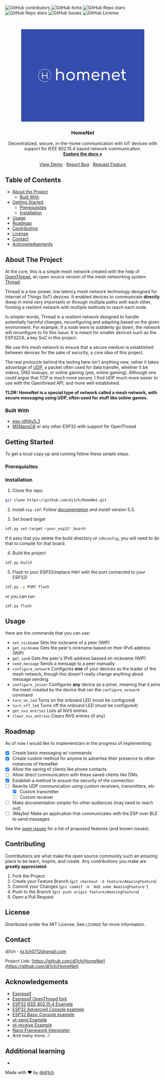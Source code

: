 ![GitHub contributors](https://img.shields.io/github/contributors/dj1ch/HomeNet)
![GitHub forks](https://img.shields.io/github/forks/dj1ch/HomeNet)
![GitHub Repo stars](https://img.shields.io/github/stars/dj1ch/HomeNet)
![GitHub Repo stars](https://img.shields.io/github/stars/dj1ch/HomeNet)
![GitHub Issues](https://img.shields.io/github/issues/dj1ch/HomeNet)
![GitHub License](https://img.shields.io/github/license/dj1ch/HomeNet)

<!-- PROJECT LOGO -->
<br />
<p align="center">
  <a href="https://github.com/dj1ch/HomeNet">
    <img src="images/logo.png" alt="Logo" width="400" height="300">
  </a>

  <h3 align="center">HomeNet</h3>

  <p align="center">
    Decentralized, secure, in-the-home communication with IoT devices with support for IEEE 802.15.4 based network-communication.
    <br />
    <a href="https://github.com/dj1ch/HomeNet"><strong>Explore the docs »</strong></a>
    <br />
    <br />
    <a href="https://youtu.be/0GrTWAWUdIw">View Demo</a>
    ·
    <a href="https://github.com/dj1ch/HomeNet/issues">Report Bug</a>
    ·
    <a href="https://github.com/dj1ch/HomeNet/issues">Request Feature</a>
  </p>
</p>



<!-- TABLE OF CONTENTS -->
## Table of Contents

* [About the Project](#about-the-project)
  * [Built With](#built-with)
* [Getting Started](#getting-started)
  * [Prerequisites](#prerequisites)
  * [Installation](#installation)
* [Usage](#usage)
* [Roadmap](#roadmap)
* [Contributing](#contributing)
* [License](#license)
* [Contact](#contact)
* [Acknowledgements](#acknowledgements)

<!-- ABOUT THE PROJECT -->
## About The Project

At the core, this is a simple mesh network created with the help of [OpenThread](https://openthread.io/), an open source version of the mesh networking system [Thread](threadgroup.org).

Thread is a low-power, low latency mesh network technology designed for Internet of Things (IoT) devices. It enabled devices to communicate **directly** (keep in mind very important) or through multiple paths with each other, forming a resilient network with multiple methods to reach each node.

In simpler words, Thread is a resilient network designed to handle potentially harmful changes, reconfiguring and adapting based on the given environment. For example, if a node were to suddenly go down, the network will reconfigure to fix this issue. It is meant for smaller devices such as the ESP32C6, a key SoC in this project.

We use this mesh network to ensure that a secure medium is established between devices for the sake of security, a core idea of this project.

The real protocols behind the texting here isn't anything new, rather it takes advantage of [UDP](https://www.cloudflare.com/learning/ddos/glossary/user-datagram-protocol-udp/), a packet often used for data transfer, whether it be videos, DNS lookups, or online gaming (yes, online gaming). Although one could argue that TCP is much more secure, I find UDP much more easier to use with the Openthread API, and more well established.

**TLDR: HomeNet is a special type of network called a mesh network, with secure messaging using UDP, often used for stuff like online games.**

### Built With

* [esp-idf@v5.3](https://github.com/espressif/esp-idf/tree/v5.3)
* [M5NanoC6](https://shop.m5stack.com/products/m5stack-nanoc6-dev-kit) or any other ESP32 with support for OpenThread

<!-- GETTING STARTED -->
## Getting Started

To get a local copy up and running follow these simple steps.

### Prerequisites

### Installation

1. Clone the repo

```sh
git clone https://github.com/dj1ch/HomeNet.git
```

2. Install `esp-idf`: Follow [documentation](https://docs.espressif.com/projects/esp-idf/en/latest/esp32/get-started/#installation) and install version 5.3.

3. Set board target

```sh
idf.py set-target <your_esp32*_board>
```

If it asks that you delete the build directory or `sdkconfig`, you will need to do that to compile for that board. 

4. Build the project

```sh
idf.py build
```

5. Flash to your ESP32(replace `PORT` with the port connected to your ESP32)

```sh
idf.py -p PORT flash
```

or you can run

```sh
idf.py flash
```

<!-- USAGE EXAMPLES -->
## Usage

Here are the commands that you can use:

* `set_nickname` Sets the nickname of a peer (WIP)
* `get_nickname` Gets the peer's nickname based on their IPv6 address (WIP)
* `get_ipv6` Gets the peer's IPv6 address bassed on nickname (WIP)
* `send_message` Sends a message to a peer manually
* `configure_network` Configures **one** of your devices as the leader of the mesh network, though this doesn't really change anything about message sending
* `configure_joiner` Configures **any** device as a joiner, meaning that it joins the mesh created by the device that ran the `configure_network` command
* `turn_on_led` Turns on the onboard LED (must be configured)
* `turn_off_led` Turns off the onboard LED (must be configured)
* `get_nvs_entries` Lists all NVS entries
* `clear_nvs_entries` Clears NVS entries (if any)

<!-- ROADMAP -->
## Roadmap

As of now I would like to implement/am in the progress of implementing:

* [x] Create basic messaging w/ commands
* [x] Create custom method for anyone to advertise their presence to other instances of HomeNet
* [x] Allow the saving of clients like phone contacts
* [ ] Allow direct communication with these saved clients like DMs
* [x] Establish a method to ensure the security of the connection
* [ ] Rewrite UDP communication using custom receivers, transmitters, etc
  * [x] Custom transmitter
  * [ ] Custom receiver
* [ ] Make documentation simpler for other audiences (may need to reach out)
* [ ] (Maybe) Make an application that communicates with the ESP over BLE to send messages

See the [open issues](https://github.com/dj1ch/HomeNet/issues) for a list of proposed features (and known issues).

<!-- CONTRIBUTING -->
## Contributing

Contributions are what make the open source community such an amazing place to be learn, inspire, and create. Any contributions you make are **greatly appreciated**.

1. Fork the Project
2. Create your Feature Branch (`git checkout -b feature/AmazingFeature`)
3. Commit your Changes (`git commit -m 'Add some AmazingFeature'`)
4. Push to the Branch (`git push origin feature/AmazingFeature`)
5. Open a Pull Request

<!-- LICENSE -->
## License

Distributed under the MIT License. See `LICENSE` for more information.

<!-- CONTACT -->
## Contact

dj1ch - tg.1ch0712@gmail.com

Project Link: [https://github.com/dj1ch/HomeNet](https://github.com/dj1ch/HomeNet)

<!-- ACKNOWLEDGEMENTS -->
## Acknowledgements

* [Espressif](https://github.com/espressif/)
* [Espressif OpenThread fork](https://github.com/espressif/openthread)
* [ESP32 IEEE 802.15.4 Example](https://github.com/espressif/esp-idf/blob/master/examples/ieee802154/ieee802154_cli/main/esp_ieee802154_cli.c)
* [ESP32 Advanced Console example](https://github.com/espressif/esp-idf/tree/v5.3/examples/system/console/advanced)
* [ESP32 Basic Console example](https://github.com/espressif/esp-idf/tree/v5.3/examples/system/console/basic)
* [ot-send Example](https://github.com/UCSC-ThreadAscon/ot-send)
* [ot-receive Example](https://github.com/UCSC-ThreadAscon/ot-receive)
* [Nano Framework Interpreter](https://github.com/nanoframework/nf-interpreter)
* And many more...!

## Additional learning

* []()

Made with :heart: by [@dj1ch](https://github.com/dj1ch)
